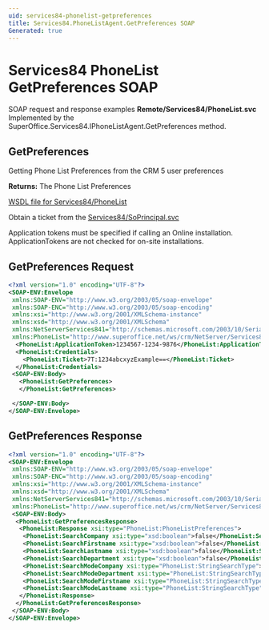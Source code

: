 ```yaml
---
uid: services84-phonelist-getpreferences
title: Services84.PhoneListAgent.GetPreferences SOAP
Generated: true
---
```


# Services84 PhoneList GetPreferences SOAP

SOAP request and response examples **Remote/Services84/PhoneList.svc**
Implemented by the <see cref="M:SuperOffice.Services84.IPhoneListAgent.GetPreferences">SuperOffice.Services84.IPhoneListAgent.GetPreferences</see> method.

## GetPreferences

Getting Phone List Preferences from the CRM 5 user preferences


**Returns:** The Phone List Preferences


[WSDL file for Services84/PhoneList](../Services84-PhoneList.md)

Obtain a ticket from the [Services84/SoPrincipal.svc](../SoPrincipal/SoPrincipal.md)

Application tokens must be specified if calling an Online installation. ApplicationTokens are not checked for on-site installations.

## GetPreferences Request

```xml
<?xml version="1.0" encoding="UTF-8"?>
<SOAP-ENV:Envelope
 xmlns:SOAP-ENV="http://www.w3.org/2003/05/soap-envelope"
 xmlns:SOAP-ENC="http://www.w3.org/2003/05/soap-encoding"
 xmlns:xsi="http://www.w3.org/2001/XMLSchema-instance"
 xmlns:xsd="http://www.w3.org/2001/XMLSchema"
 xmlns:NetServerServices841="http://schemas.microsoft.com/2003/10/Serialization/"
 xmlns:PhoneList="http://www.superoffice.net/ws/crm/NetServer/Services84">
  <PhoneList:ApplicationToken>1234567-1234-9876</PhoneList:ApplicationToken>
  <PhoneList:Credentials>
    <PhoneList:Ticket>7T:1234abcxyzExample==</PhoneList:Ticket>
  </PhoneList:Credentials>
 <SOAP-ENV:Body>
   <PhoneList:GetPreferences>
   </PhoneList:GetPreferences>

 </SOAP-ENV:Body>
</SOAP-ENV:Envelope>

```


## GetPreferences Response

```xml
<?xml version="1.0" encoding="UTF-8"?>
<SOAP-ENV:Envelope
 xmlns:SOAP-ENV="http://www.w3.org/2003/05/soap-envelope"
 xmlns:SOAP-ENC="http://www.w3.org/2003/05/soap-encoding"
 xmlns:xsi="http://www.w3.org/2001/XMLSchema-instance"
 xmlns:xsd="http://www.w3.org/2001/XMLSchema"
 xmlns:NetServerServices841="http://schemas.microsoft.com/2003/10/Serialization/"
 xmlns:PhoneList="http://www.superoffice.net/ws/crm/NetServer/Services84">
 <SOAP-ENV:Body>
  <PhoneList:GetPreferencesResponse>
   <PhoneList:Response xsi:type="PhoneList:PhoneListPreferences">
    <PhoneList:SearchCompany xsi:type="xsd:boolean">false</PhoneList:SearchCompany>
    <PhoneList:SearchFirstname xsi:type="xsd:boolean">false</PhoneList:SearchFirstname>
    <PhoneList:SearchLastname xsi:type="xsd:boolean">false</PhoneList:SearchLastname>
    <PhoneList:SearchDepartment xsi:type="xsd:boolean">false</PhoneList:SearchDepartment>
    <PhoneList:SearchModeCompany xsi:type="PhoneList:StringSearchType">Exact</PhoneList:SearchModeCompany>
    <PhoneList:SearchModeDepartment xsi:type="PhoneList:StringSearchType">Exact</PhoneList:SearchModeDepartment>
    <PhoneList:SearchModeFirstname xsi:type="PhoneList:StringSearchType">Exact</PhoneList:SearchModeFirstname>
    <PhoneList:SearchModeLastname xsi:type="PhoneList:StringSearchType">Exact</PhoneList:SearchModeLastname>
   </PhoneList:Response>
  </PhoneList:GetPreferencesResponse>
 </SOAP-ENV:Body>
</SOAP-ENV:Envelope>

```


